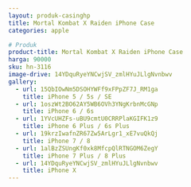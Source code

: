 ```yaml
---
layout: produk-casinghp
title: Mortal Kombat X Raiden iPhone Case
categories: apple

# Produk
product-title: Mortal Kombat X Raiden iPhone Case
harga: 90000
sku: hn-3116
image-drive: 14YDquRyeYNCwjSV_zmlHYuJLlgNvnbwv
gallery:
  - url: 15QbIOwNm5DSOHYWFf9xFPpZF7J_RM1ga
    title: iPhone 5 / 5s / SE
  - url: 1oszWt2BO62AY5WB6OVh3YNgKrbnMcGNp
    title: iPhone 6 / 6s
  - url: 1YVcUHZFs-uBU9cmtU0CRRPlaKGIFK1z9
    title: iPhone 6 Plus / 6s Plus
  - url: 19krzIwafnZR67Zw5ArLgr1_xE7vuQkQj
    title: iPhone 7 / 8
  - url: 1alBzZSUngKf0xk8MfcpQlRTNGOM6ZegY
    title: iPhone 7 Plus / 8 Plus
  - url: 14YDquRyeYNCwjSV_zmlHYuJLlgNvnbwv
    title: iPhone X
---
```

